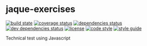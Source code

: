 # jaque-exercises
[![build state](https://travis-ci.com/gAmadorH/jaque-exercises.svg?branch=master)](https://travis-ci.com/gAmadorH/jaque-exercises)
[![coverage status](https://coveralls.io/repos/github/gAmadorH/jaque-exercises/badge.svg)](https://coveralls.io/github/gAmadorH/jaque-exercises)
[![dependencies status](https://david-dm.org/gAmadorH/jaque-exercises.svg)](https://david-dm.org/gAmadorH/jaque-exercises)
[![dev dependencies status](https://david-dm.org/gAmadorH/jaque-exercises/dev-status.svg)](https://david-dm.org/gAmadorH/jaque-exercises#info=devDependencies)
[![license](https://img.shields.io/github/license/gAmadorH/jaque-exercises.svg?color=blue)](https://github.com/gAmadorH/jaque-exercises/blob/master/LICENSE)
[![code style](https://img.shields.io/badge/code_style-eslint-blueviolet.svg)](https://eslint.org/)
[![style guide](https://img.shields.io/badge/style_guide-airbnb-ff69b4.svg)](https://eslint.org/)

Technical test using Javascript
